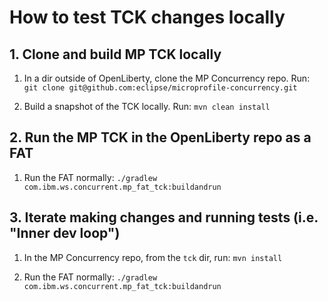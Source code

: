 # How to test TCK changes locally

## 1. Clone and build MP TCK locally

1. In a dir outside of OpenLiberty, clone the MP Concurrency repo.  Run:
    `git clone git@github.com:eclipse/microprofile-concurrency.git`
    
2. Build a snapshot of the TCK locally. Run:
    `mvn clean install`
    
## 2. Run the MP TCK in the OpenLiberty repo as a FAT

1. Run the FAT normally:
    `./gradlew com.ibm.ws.concurrent.mp_fat_tck:buildandrun`
    
## 3. Iterate making changes and running tests (i.e. "Inner dev loop")

1. In the MP Concurrency repo, from the `tck` dir, run:
    `mvn install`
    
2. Run the FAT normally:
    `./gradlew com.ibm.ws.concurrent.mp_fat_tck:buildandrun`